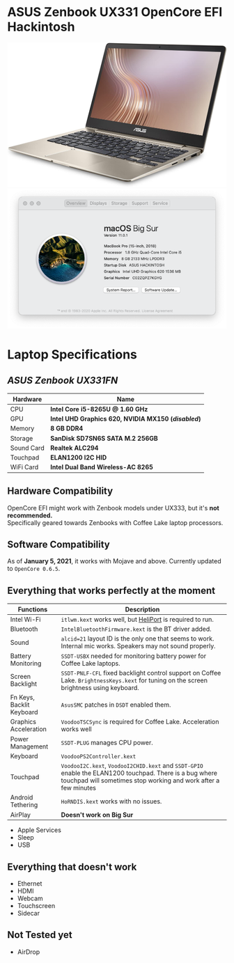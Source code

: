 # ASUS Zenbook UX331 OpenCore EFI Hackintosh
![](images/Zenbook.jpg)
![](images/AboutthisMac.png)

# Laptop Specifications

## *ASUS Zenbook UX331FN*
| Hardware                 | Name                                                     |
| ----------- | ----------------------------|
| CPU            | **Intel Core i5-8265U @ 1.60 GHz** |
| GPU    | **Intel UHD Graphics 620, NVIDIA MX150 (*disabled*)** |
| Memory | **8 GB DDR4** |
| Storage | **SanDisk SD7SN6S SATA M.2 256GB** |
| Sound Card     | **Realtek ALC294** |
| Touchpad     | **ELAN1200 I2C HID** |
| WiFi Card     | **Intel Dual Band Wireless-AC 8265** |

## Hardware Compatibility
OpenCore EFI might work with Zenbook models under UX333, but it's **not recommended.**     
Specifically geared towards Zenbooks with Coffee Lake laptop processors.

## Software Compatibility
As of **January 5, 2021**, it works with Mojave and above. Currently updated to `OpenCore 0.6.5`.

## Everything that works perfectly at the moment
| Functions                 | Description                                                     |
| ----------- | ----------------------------|
| Intel Wi-Fi            | `itlwm.kext` works well, but [HeliPort](https://github.com/OpenIntelWireless/HeliPort) is required to run. |
| Bluetooth    | `IntelBluetoothFirmware.kext` is the BT driver added. |
| Sound | `alcid=21` layout ID is the only one that seems to work. Internal mic works. Speakers may not sound properly.  |
| Battery Monitoring | `SSDT-USBX` needed for monitoring battery power for Coffee Lake laptops. |
| Screen Backlight     | `SSDT-PNLF-CFL` fixed backlight control support on Coffee Lake. `BrightnessKeys.kext` for tuning on the screen brightness using keyboard. |
| Fn Keys, Backlit Keyboard     | `AsusSMC` patches in `DSDT` enabled them.  |
| Graphics Acceleration     | `VoodooTSCSync` is required for Coffee Lake. Acceleration works well  |
| Power Management     | `SSDT-PLUG` manages CPU power.   |
| Keyboard     | `VoodooPS2Controller.kext`  |
| Touchpad     | `VoodooI2C.kext`, `VoodooI2CHID.kext` and `SSDT-GPIO` enable the ELAN1200 touchpad. There is a bug where touchpad will sometimes stop working and work after a few minutes |
| Android Tethering     | `HoRNDIS.kext` works with no issues. |
| AirPlay     | **Doesn't work on Big Sur**  |

- Apple Services  
- Sleep
- USB

## Everything that doesn't work
- Ethernet  
- HDMI  
- Webcam
- Touchscreen
- Sidecar

## Not Tested yet
- AirDrop
